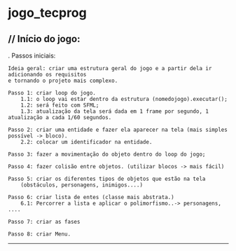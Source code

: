 # jogo_tecprog

// Início do jogo:
----------------------------------------------------------------------------------------

. Passos iniciais:

    Ideia geral: criar uma estrutura geral do jogo e a partir dela ir adicionando os requisitos
    e tornando o projeto mais complexo.

    Passo 1: criar loop do jogo.
        1.1: o loop vai estar dentro da estrutura (nomedojogo).executar();
        1.2: será feito com SFML;
        1.3: atualização da tela será dada em 1 frame por segundo, 1 atualização a cada 1/60 segundos.

    Passo 2: criar uma entidade e fazer ela aparecer na tela (mais simples possível -> bloco).
        2.2: colocar um identificador na entidade.

    Passo 3: fazer a movimentação do objeto dentro do loop do jogo;

    Passo 4: fazer colisão entre objetos. (utilizar blocos -> mais fácil) 

    Passo 5: criar os diferentes tipos de objetos que estão na tela
        (obstáculos, personagens, inimigos....)

    Passo 6: criar lista de entes (classe mais abstrata.)
        6.1: Percorrer a lista e aplicar o polimorfismo..-> personagens, ....

    Passo 7: criar as fases

    Passo 8: criar Menu.
--------------------------------------------------------------------------------------